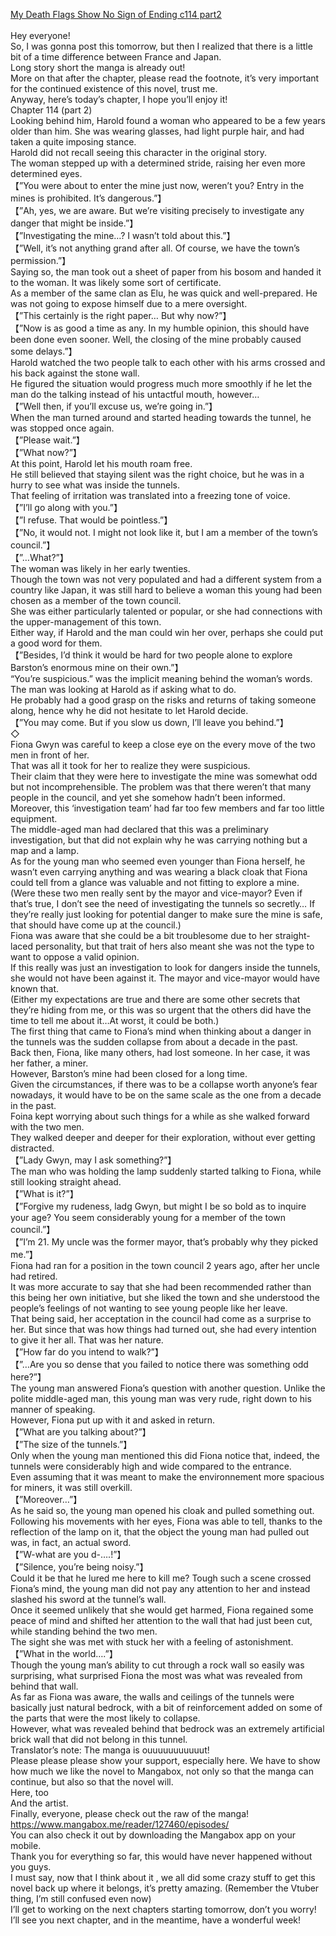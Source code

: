 [My Death Flags Show No Sign of Ending c114 part2](https://defiring.com/2020/06/09/my-death-flags-show-no-sign-of-ending-chapter-114-part-2/?utm_source=rss&amp,utm_medium=rss&amp,utm_campaign=my-death-flags-show-no-sign-of-ending-chapter-114-part-2)
<br/><br/>
Hey everyone!<br/>
So, I was gonna post this tomorrow, but then I realized that there is a little bit of a time difference between France and Japan.<br/>
Long story short the manga is already out!<br/>
More on that after the chapter, please read the footnote, it’s very important for the continued existence of this novel, trust me.<br/>
Anyway, here’s today’s chapter, I hope you’ll enjoy it!<br/>
Chapter 114 (part 2)<br/>
Looking behind him, Harold found a woman who appeared to be a few years older than him. She was wearing glasses, had light purple hair, and had taken a quite imposing stance. <br/>
Harold did not recall seeing this character in the original story. <br/>
The woman stepped up with a determined stride, raising her even more determined eyes. <br/>
【”You were about to enter the mine just now, weren’t you? Entry in the mines is prohibited. It’s dangerous.”】<br/>
【”Ah, yes, we are aware. But we’re visiting precisely to investigate any danger that might be inside.”】<br/>
【”Investigating the mine…? I wasn’t told about this.”】<br/>
【”Well, it’s not anything grand after all. Of course, we have the town’s permission.”】<br/>
Saying so, the man took out a sheet of paper from his bosom and handed it to the woman. It was likely some sort of certificate.<br/>
As a member of the same clan as Elu, he was quick and well-prepared. He was not going to expose himself due to a mere oversight.<br/>
【”This certainly is the right paper… But why now?”】<br/>
【”Now is as good a time as any. In my humble opinion, this should have been done even sooner. Well, the closing of the mine probably caused some delays.”】<br/>
Harold watched the two people talk to each other with his arms crossed and his back against the stone wall. <br/>
He figured the situation would progress much more smoothly if he let the man do the talking instead of his untactful mouth, however…<br/>
 【”Well then, if you’ll excuse us, we’re going in.”】 <br/>
When the man turned around and started heading towards the tunnel, he was stopped once again. <br/>
【”Please wait.”】<br/>
【”What now?”】<br/>
At this point, Harold let his mouth roam free. <br/>
He still believed that staying silent was the right choice, but he was in a hurry to see what was inside the tunnels. <br/>
That feeling of irritation was translated into a freezing tone of voice. <br/>
【”I’ll go along with you.”】<br/>
【”I refuse. That would be pointless.”】<br/>
【”No, it would not. I might not look like it, but I am a member of the town’s council.”】<br/>
【”…What?”】<br/>
The woman was likely in her early twenties.<br/>
 Though the town was not very populated and had a different system from a country like Japan, it was still hard to believe a woman this young had been chosen as a member of the town council.<br/>
She was either particularly talented or popular, or she had connections with the upper-management of this town.<br/>
Either way, if Harold and the man could win her over, perhaps she could put a good word for them.<br/>
【”Besides, I’d think it would be hard for two people alone to explore Barston’s enormous mine on their own.”】<br/>
“You’re suspicious.” was the implicit meaning behind the woman’s words.  <br/>
The man was looking at Harold as if asking what to do.<br/>
He probably had a good grasp on the risks and returns of taking someone along, hence why he did not hesitate to let Harold decide. <br/>
【”You may come. But if you slow us down, I’ll leave you behind.”】<br/>
◇<br/>
Fiona Gwyn was careful to keep a close eye on the every move of the two men in front of her. <br/>
That was all it took for her to realize they were suspicious. <br/>
Their claim that they were here to investigate the mine was somewhat odd but not incomprehensible. The problem was that there weren’t that many people in the council, and yet she somehow hadn’t been informed. <br/>
Moreover, this ‘investigation team’ had far too few members and far too little equipment. <br/>
The middle-aged man had declared that this was a preliminary investigation, but that did not explain why he was carrying nothing but a map and a lamp. <br/>
As for the young man who seemed even younger than Fiona herself, he wasn’t even carrying anything and was wearing a black cloak that Fiona could tell from a glance was valuable and not fitting to explore a mine. <br/>
(Were these two men really sent by the mayor and vice-mayor? Even if that’s true, I don’t see the need of investigating the tunnels so secretly… If they’re really just looking for potential danger to make sure the mine is safe, that should have come up at the council.)<br/>
Fiona was aware that she could be a bit troublesome due to her straight-laced personality, but that trait of hers also meant she was not the type to want to oppose a valid opinion. <br/>
If this really was just an investigation to look for dangers inside the tunnels, she would not have been against it. The mayor and vice-mayor would have known that. <br/>
(Either my expectations are true and there are some other secrets that they’re hiding from me, or this was so urgent that the others did have the time to tell me about it…At worst, it could be both.)<br/>
The first thing that came to Fiona’s mind when thinking about a danger in the tunnels was the sudden collapse from about a decade in the past. <br/>
Back then, Fiona, like many others, had lost someone. In her case, it was her father, a miner. <br/>
However, Barston’s mine had been closed for a long time. <br/>
Given the circumstances, if there was to be a collapse worth anyone’s fear nowadays, it would have to be on the same scale as the one from a decade in the past. <br/>
Foina kept worrying about such things for a while as she walked forward with the two men.  <br/>
They walked deeper and deeper for their exploration, without ever getting distracted. <br/>
【”Lady Gwyn, may I ask something?”】<br/>
The man who was holding the lamp suddenly started talking to Fiona, while still looking straight ahead. <br/>
【”What is it?”】<br/>
【”Forgive my rudeness, ladg Gwyn, but might I be so bold as to inquire your age? You seem considerably young for a member of the town council.”】<br/>
【”I’m 21. My uncle was the former mayor, that’s probably why they picked me.”】<br/>
Fiona had ran for a position in the town council 2 years ago, after her uncle had retired. <br/>
It was more accurate to say that she had been recommended rather than this being her own initiative, but she liked the town and she understood the people’s feelings of not wanting to see young people like her leave. <br/>
That being said, her acceptation in the council had come as a surprise to her. But since that was how things had turned out, she had every intention to give it her all. That was her nature. <br/>
【”How far do you intend to walk?”】<br/>
【”…Are you so dense that you failed to notice there was something odd here?”】<br/>
The young man answered Fiona’s question with another question. Unlike the polite middle-aged man, this young man was very rude, right down to his manner of speaking. <br/>
However, Fiona put up with it and asked in return. <br/>
【”What are you talking about?”】<br/>
【”The size of the tunnels.”】<br/>
Only when the young man mentioned this did Fiona notice that, indeed, the tunnels were considerably high and wide compared to the entrance.<br/>
Even assuming that it was meant to make the environnement more spacious for miners, it was still overkill.<br/>
【”Moreover…”】<br/>
As he said so, the young man opened his cloak and pulled something out.<br/>
Following his movements with her eyes, Fiona was able to tell, thanks to the reflection of the lamp on it, that the object the young man had pulled out was, in fact, an actual sword. <br/>
【”W-what are you d-….!”】<br/>
【”Silence, you’re being noisy.”】<br/>
Could it be that he lured me here to kill me? Tough such a scene crossed Fiona’s mind, the young man did not pay any attention to her and instead slashed his sword at the tunnel’s wall. <br/>
Once it seemed unlikely that she would get harmed, Fiona regained some peace of mind and shifted her attention to the wall that had just been cut, while standing behind the two men. <br/>
The sight she was met with stuck her with a feeling of astonishment. <br/>
【”What in the world….”】<br/>
Though the young man’s ability to cut through a rock wall so easily was surprising, what surprised Fiona the most was what was revealed from behind that wall. <br/>
As far as Fiona was aware, the walls and ceilings of the tunnels were basically just natural bedrock, with a bit of reinforcement added on some of the parts that were the most likely to collapse. <br/>
However, what was revealed behind that bedrock was an extremely artificial brick wall that did not belong in this tunnel. <br/>
Translator’s note: The manga is ouuuuuuuuuuut!<br/>
Please please please show your support, especially here. We have to show how much we like the novel to Mangabox, not only so that the manga can continue, but also so that the novel will.<br/>
Here, too<br/>
And the artist.<br/>
Finally, everyone, please check out the raw of the manga!<br/>
https://www.mangabox.me/reader/127460/episodes/<br/>
You can also check it out by downloading the Mangabox app on your mobile.<br/>
Thank you for everything so far, this would have never happened without you guys. <br/>
I must say,  now that I think about it , we all did some crazy stuff to get this novel back up where it belongs, it’s pretty amazing. (Remember the Vtuber thing, I’m still confused even now)<br/>
I’ll get to working on the next chapters starting tomorrow, don’t you worry!<br/>
I’ll see you next chapter, and in the meantime, have a wonderful week!<br/>
